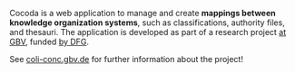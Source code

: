 Cocoda is a web application to manage and create **mappings between knowledge organization systems**, such as classifications, authority files, and thesauri. The application is developed as part of a research project [at GBV](https://www.gbv.de/), funded [by DFG](http://gepris.dfg.de/gepris/projekt/276843344).

See [coli-conc.gbv.de](https://coli-conc.gbv.de/) for further information about the project!
